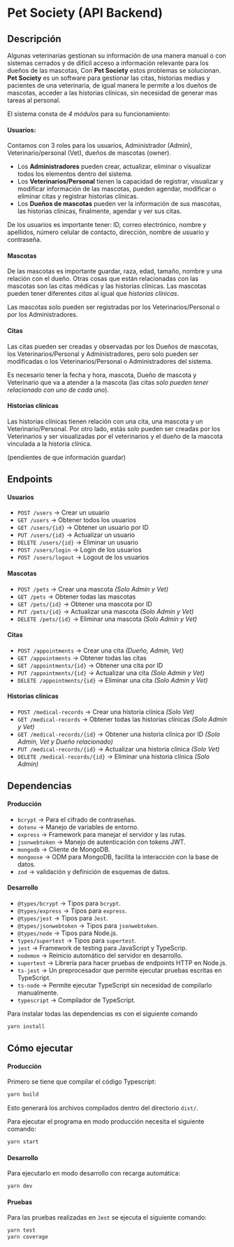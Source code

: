 
# Pet Society (API Backend)

## Descripción
Algunas veterinarias gestionan su información de una manera manual o con sistemas cerrados y de difícil acceso a información relevante para los dueños de las mascotas, Con **Pet Society** estos problemas se solucionan. **Pet Society** es un software para gestionar las citas, historias medias y pacientes de una veterinaria, de igual manera le permite a los dueños de mascotas, acceder a las historias clínicas, sin necesidad de generar mas tareas al personal.

El sistema consta de _4 módulos_ para su funcionamiento:
#### Usuarios:
Contamos con 3 roles para los usuarios, Administrador (Admin), Veterinario/personal (Vet), dueños de mascotas (owner).

- Los **Administradores** pueden crear, actualizar, eliminar o visualizar todos los elementos dentro del sistema.
- Los **Veterinarios/Personal** tienen la capacidad de registrar, visualizar y modificar información de las mascotas, pueden agendar, modificar o eliminar citas y registrar historias clínicas.
- Los **Dueños de mascotas** pueden ver la información de sus mascotas, las historias clínicas, finalmente, agendar y ver sus citas.

De los usuarios es importante tener: ID, correo electrónico, nombre y apellidos, número celular de contacto, dirección, nombre de usuario y contraseña.
#### Mascotas
De las mascotas es importante guardar, raza, edad, tamaño, nombre y una relación con el dueño. Otras cosas que están relacionadas con las mascotas son las citas médicas y las historias clínicas. Las mascotas pueden tener diferentes _citas_ al igual que _historias clínicas_.

Las mascotas solo pueden ser registradas por los Veterinarios/Personal o por los Administradores.
#### Citas
Las citas pueden ser creadas y observadas por los Dueños de mascotas, los Veterinarios/Personal y Administradores, pero solo pueden ser modificadas o los Veterinarios/Personal o Administradores del sistema.

Es necesario tener la fecha y hora, mascota, Dueño de mascota y Veterinario que va a atender a la mascota (las citas _solo pueden tener relacionado con uno de cada uno_).
#### Historias clínicas
Las historias clínicas tienen relación con una cita, una mascota y un Veterinario/Personal. Por otro lado, estás solo pueden ser creadas por los Veterinarios y ser visualizadas por el veterinarios y el dueño de la mascota vinculada a la historia clínica.

(pendientes de que información guardar)
## Endpoints

#### Usuarios
- `POST /users` → Crear un usuario
- `GET /users` → Obtener todos los usuarios
- `GET /users/{id}` → Obtener un usuario por ID
- `PUT /users/{id}` → Actualizar un usuario
- `DELETE /users/{id}` → Eliminar un usuario
- `POST /users/login` → Login de los usuarios
- `POST /users/logout` → Logout de los usuarios
#### Mascotas
- `POST /pets` → Crear una mascota _(Solo Admin y Vet)_
- `GET /pets` → Obtener todas las mascotas
- `GET /pets/{id}` → Obtener una mascota por ID
- `PUT /pets/{id}` → Actualizar una mascota _(Solo Admin y Vet)_
- `DELETE /pets/{id}` → Eliminar una mascota _(Solo Admin y Vet)_
#### Citas
- `POST /appointments` → Crear una cita _(Dueño, Admin, Vet)_
- `GET /appointments` → Obtener todas las citas
- `GET /appointments/{id}` → Obtener una cita por ID
- `PUT /appointments/{id}` → Actualizar una cita _(Solo Admin y Vet)_
- `DELETE /appointments/{id}` → Eliminar una cita _(Solo Admin y Vet)_
#### Historias clínicas
- `POST /medical-records` → Crear una historia clínica _(Solo Vet)_
- `GET /medical-records` → Obtener todas las historias clínicas _(Solo Admin y Vet)_
- `GET /medical-records/{id}` → Obtener una historia clínica por ID _(Solo Admin, Vet y Dueño relacionado)_
- `PUT /medical-records/{id}` → Actualizar una historia clínica _(Solo Vet)_
- `DELETE /medical-records/{id}` → Eliminar una historia clínica _(Solo Admin)_
## Dependencias

#### Producción
- `bcrypt` → Para el cifrado de contraseñas.
- `dotenv` → Manejo de variables de entorno.
- `express` → Framework para manejar el servidor y las rutas.
- `jsonwebtoken` → Manejo de autenticación con tokens JWT.
- `mongodb` → Cliente de MongoDB.
- `mongoose` → ODM para MongoDB, facilita la interacción con la base de datos.
- `zod` → validación y definición de esquemas de datos.
#### Desarrollo
- `@types/bcrypt` → Tipos para `bcrypt`.
- `@types/express` → Tipos para `express`.
- `@types/jest` → Tipos para `Jest`.
- `@types/jsonwebtoken` → Tipos para `jsonwebtoken`.
- `@types/node` → Tipos para Node.js.
- `types/supertest` → Tipos para `supertest`.
- `jest` → Framework de testing para JavaScript y TypeScrip.
- `nodemon` → Reinicio automático del servidor en desarrollo.
- `supertest` → Librería para hacer pruebas de endpoints HTTP en Node.js.
- `ts-jest` → Un preprocesador que permite ejecutar pruebas escritas en TypeScript.
- `ts-node` → Permite ejecutar TypeScript sin necesidad de compilarlo manualmente.
- `typescript` → Compilador de TypeScript.

Para instalar todas las dependencias es con el siguiente comando
```sh
yarn install
```
## Cómo ejecutar
#### Producción
Primero se tiene que compilar el código Typescript:
```sh
yarn build
```
Esto generará los archivos compilados dentro del directorio `dist/`.

Para ejecutar el programa en modo producción necesita el siguiente comando:
```sh
yarn start
```
#### Desarrollo
Para ejecutarlo en modo desarrollo con recarga automática:
```sh
yarn dev
```
#### Pruebas
Para las pruebas realizadas en `Jest` se ejecuta el siguiente comando:
```sh
yarn test
yarn coverage
```
